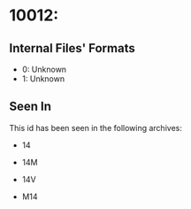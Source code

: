 # 10012: 

## Internal Files' Formats
- 0: Unknown
- 1: Unknown

## Seen In

This id has been seen in the following archives:  

- 14  

- 14M  

- 14V  

- M14  

